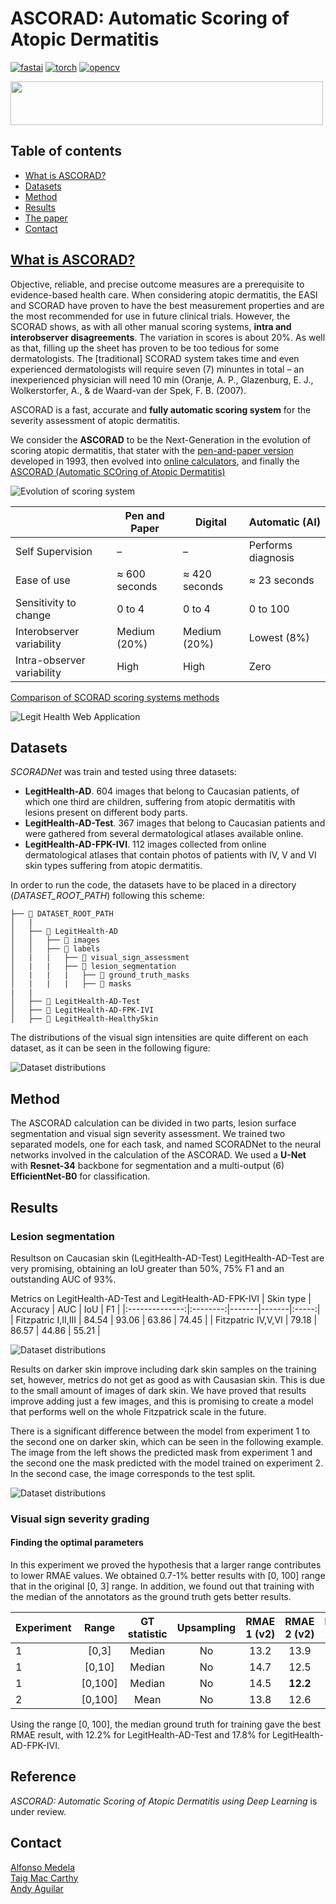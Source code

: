 # ASCORAD: Automatic Scoring of Atopic Dermatitis
[![fastai](https://img.shields.io/badge/fastai-1.0.61-blue?style=plastic)](https://www.fast.ai/)
[![torch](https://img.shields.io/badge/torch-1.6.0-orange?style=plastic)](https://pytorch.org/)
[![opencv](https://img.shields.io/badge/opencv--python-4.4.0.44-brightgreen?style=plastic)](https://opencv.org/)

[<img src="figures/Legit_Health_logo.png" width="500" height="70" />](https://legit.health/)

## Table of contents
- [What is ASCORAD?](#what-is-ascorad)
- [Datasets](#datasets)
- [Method](#method)
- [Results](#results)
- [The paper](#reference)
- [Contact](#contact)


## [What is ASCORAD?](https://legit.health/)

Objective, reliable, and precise outcome measures are a prerequisite to evidence-based health care. When considering atopic dermatitis, the EASI and SCORAD have proven to have the best measurement properties and are the most recommended for use in future clinical trials. However, the SCORAD shows, as with all other manual scoring systems, **intra and interobserver disagreements**. The variation in scores is about 20%. As well as that, filling up the sheet has proven to be too tedious for some dermatologists. The [traditional] SCORAD system takes time and even experienced dermatologists will require seven (7) minuntes in total – an inexperienced physician will need 10 min (Oranje, A. P., Glazenburg, E. J., Wolkerstorfer, A., & de Waard-van der Spek, F. B. (2007).

ASCORAD is a fast, accurate and **fully automatic scoring system** for the severity assessment of atopic dermatitis.

We consider the **ASCORAD** to be the Next-Generation in the evolution of scoring atopic dermatitis, that stater with the [pen-and-paper version](https://legit.health/ascorad-atopic-dermatitis-automatic-scoring-system/#ib-toc-anchor-2) developed in 1993, then evolved into [online calculators](https://legit.health/ascorad-atopic-dermatitis-automatic-scoring-system/#ib-toc-anchor-3), and finally the [ASCORAD (Automatic SCOring of Atopic Dermatitis)](https://legit.health/ascorad-atopic-dermatitis-automatic-scoring-system/)

![Evolution of scoring system](https://legit.health/wp-content/uploads/2021/07/ASCORAD-evoluton-of-scoring-systems.jpg)

||Pen and Paper|Digital|Automatic (AI)|
|--- |--- |--- |--- |
|Self Supervision|–|–|Performs diagnosis|
|Ease of use|≈ 600 seconds|≈ 420 seconds|≈ 23 seconds|
|Sensitivity to change|0 to 4|0 to 4|0 to 100|
|Interobserver variability|Medium (20%)|Medium (20%)|Lowest (8%)|
|Intra-observer variability|High|High|Zero|
[Comparison of SCORAD scoring systems methods](https://legit.health/ascorad-atopic-dermatitis-automatic-scoring-system/#ib-toc-anchor-7)

![Legit Health Web Application](figures/Figure_3.png)

## Datasets

*SCORADNet* was train and tested using three datasets:

- **LegitHealth-AD**. 604 images that belong to Caucasian patients, of which one third are children, suffering from atopic
dermatitis with lesions present on different body parts.
- **LegitHealth-AD-Test**. 367 images that belong to Caucasian patients and were gathered from several dermatological atlases available online. 
- **LegitHealth-AD-FPK-IVI**. 112 images collected from online dermatological atlases that contain photos of patients with IV, V and VI skin types suffering from atopic dermatitis.


In order to run the code, the datasets have to be placed in a directory (*DATASET_ROOT_PATH*) following this scheme:

```
├── 📁 DATASET_ROOT_PATH
│   |
│   ├── 📁 LegitHealth-AD
│   │   ├── 📁 images
│   │   ├── 📁 labels
│   |   |   ├── 📁 visual_sign_assessment
│   |   |   ├── 📁 lesion_segmentation
│   |   |   |   ├── 📁 ground_truth_masks
│   |   |   |   ├── 📁 masks
|   |
│   ├── 📁 LegitHealth-AD-Test
│   ├── 📁 LegitHealth-AD-FPK-IVI
│   ├── 📁 LegitHealth-HealthySkin
```

The distributions of the visual sign intensities are quite different on each dataset, as it can be seen in the following figure:

![Dataset distributions](figures/Figure_1.png)


## Method
The ASCORAD calculation can be divided in two parts, lesion surface segmentation and visual sign severity assessment. We trained two separated models, one for each task, and named SCORADNet to the neural networks involved in the calculation of the ASCORAD. We used a **U-Net** with **Resnet-34** backbone for segmentation and a multi-output (6) **EfficientNet-B0** for classification.

## Results
### Lesion segmentation

Resultson on Caucasian skin (LegitHealth-AD-Test) LegitHealth-AD-Test are very promising, obtaining an IoU greater than 50%, 75% F1 and an outstanding AUC of 93%.

Metrics on LegitHealth-AD-Test and LegitHealth-AD-FPK-IVI
|  Skin type      | Accuracy | AUC   | IoU   |   F1  |
|:--------------:|:--------:|-------|-------|:-----:|
| Fitzpatric I,II,III |   84.54  | 93.06 | 63.86 | 74.45 |
| Fitzpatric IV,V,VI |   79.18  | 86.57 | 44.86 | 55.21 |

![Dataset distributions](figures/Figure_4.png)


Results on darker skin improve including dark skin samples on the training set, however, metrics do not get as good as with Causasian skin. This is due to the small amount of images of dark skin. We have proved that results improve adding just a few images, and this is promising to create a model that performs well on the whole Fitzpatrick scale in the future.


There is a significant difference between the model from experiment 1 to the second one on darker skin, which can be seen in the following example. The image from the left shows the predicted mask from experiment 1 and the second one the mask predicted with the model trained on experiment 2. In the second case, the image corresponds to the test split.

![Dataset distributions](figures/Figure_5.png)

### Visual sign severity grading
#### Finding the optimal parameters
In this experiment we proved the hypothesis that a larger range contributes to lower RMAE values. We obtained 0.7-1% better results with [0, 100] range that in the original [0, 3] range. In addition, we found out that training with the median of the annotators as the ground truth gets better results.

| Experiment |  Range  | GT statistic | Upsampling | RMAE 1 (v2) | RMAE 2 (v2) | RMAE 1 (v3) | RMAE 2 (v3) |
|------------|:-------:|:------------:|:----------:|:-----------:|:-----------:|:-----------:|:-----------:|
| 1          |  [0,3]  |    Median    |     No     |     13.2    |     13.9    |     19.6    |     18.5    |
| 1          |  [0,10] |    Median    |     No     |     14.7    |     12.5    |     21.1    |     18.0    |
| 1          | [0,100] |    Median    |     No     |     14.5    |     **12.2**    |     21.0    |     **17.8**    |
| 2          | [0,100] |     Mean     |     No     |     13.8    |     12.6    |     21.1    |     17.8    |


Using the range [0, 100], the median ground truth for training gave the best RMAE result, with 12.2% for LegitHealth-AD-Test and 17.8% for LegitHealth-AD-FPK-IVI.


## Reference
*ASCORAD: Automatic Scoring of Atopic Dermatitis using Deep Learning* is under review.

## Contact
[Alfonso Medela](https://www.linkedin.com/notifications/) \
[Taig Mac Carthy](https://www.linkedin.com/in/taigmaccarthy/) \
[Andy Aguilar](https://www.linkedin.com/in/andy-aguilar/) 
